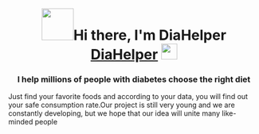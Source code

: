 <h1 align="center"><img src="./src/assets/logo_.png" height="64"/>Hi there, I'm DiaHelper
<a href="https://.../" target="_blank">DiaHelper</a> 
<img src="https://github.com/blackcater/blackcater/raw/main/images/Hi.gif" height="32"/></h1>
<h3 align="center">I help millions of people with diabetes choose the right diet</h3>
<p>Just find your favorite foods and according to your data, you will find out your safe consumption rate.Our project is still very young and we are constantly developing, but we hope that our idea will unite many like-minded people</p>
